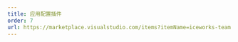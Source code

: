 ```yaml
---
title: 应用配置插件
order: 7
url: https://marketplace.visualstudio.com/items?itemName=iceworks-team.iceworks-app
---
```


